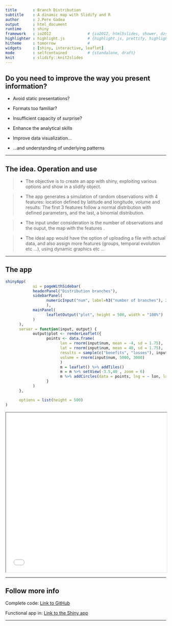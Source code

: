 ```yaml
---
title       : Branch Distribution
subtitle    : A dinamic map with Slidify and R
author      : J.Pere Gadea
output      : html_document
runtime     : shiny
framework   : io2012                # {io2012, html5slides, shower, dzslides, ...}
highlighter : highlight.js          # {highlight.js, prettify, highlight}
hitheme     : tomorrow              # 
widgets     : [shiny, interactive, leaflet]
mode        : selfcontained         # {standalone, draft}
knit        : slidify::knit2slides
---
```


## Do you need to improve the way you present information?

* Avoid static presentations?

* Formats too familiar?

* Insufficient capacity of surprise?

* Enhance the analytical skills

* Improve data visualization...

* ...and understanding of underlying patterns

---

## The idea. Operation and use

> - The <span class = 'blue'>objective</span> is to create an app with shiny, exploiting various options and show in a slidify object.


> - The app generates a <span class = 'blue'>simulation</span> of random observations with 4 features: location defined by latitude and longitude, volume and results. The first 3 features follow a normal distribution with defined parameters, and the last, a binomial distribution.


> - The input under consideration is the number of observations and the ouput, the <span class = 'blue'>map with the features</span> .


> - The ideal app would have the option of uploading a file with actual data, and also assign more features (groups, temporal evolution etc ...), using dynamic graphics etc ...

--- 
## The app




```r
shinyApp(
            ui = pageWithSidebar(
            headerPanel("Distribution branches"),
            sidebarPanel(
                  numericInput("num", label=h3("number of branches"), 20, min=5, max = 100, step = 1), submitButton("Submit")
                  ),
            mainPanel(
                  leafletOutput("plot", height = 500, width = "100%")
            )
      ),
      server = function(input, output) {
            output$plot <- renderLeaflet({
                  points <- data.frame(
                        lon = rnorm(input$num, mean = -4, sd = 1.75),
                        lat = rnorm(input$num, mean = 40, sd = 1.75),
                        results = sample(c("benefits", "losses"), input$num, replace = TRUE, prob=c(0.8,0.2)),
                        volume = rnorm(input$num, 5000, 3000)
                        )
                        m = leaflet() %>% addTiles()
                        m = m %>% setView(-3.5,40 , zoom = 6)
                        m %>% addCircles(data = points, lng = ~ lon, lat = ~lat, radius = points$volume, stroke = F, fill = TRUE, fillColor = c("red", "blue"), fillOpacity = 0.3)
                  }
            )
      },

      options = list(height = 500)
)
```

<!--html_preserve--><iframe src="appba04404fb70cb661ae163a0cdceb87ab/?w=&amp;__subapp__=1" width="100%" height="500" class="shiny-frame"></iframe><!--/html_preserve-->

---
## Follow more info

Complete code:
[Link to GitHub](https://github.com/PereGadea/Developing-Data-Product)   

Functional app in:
[Link to the Shiny app](https://jperegadea.shinyapps.io/App1/)
   
---
